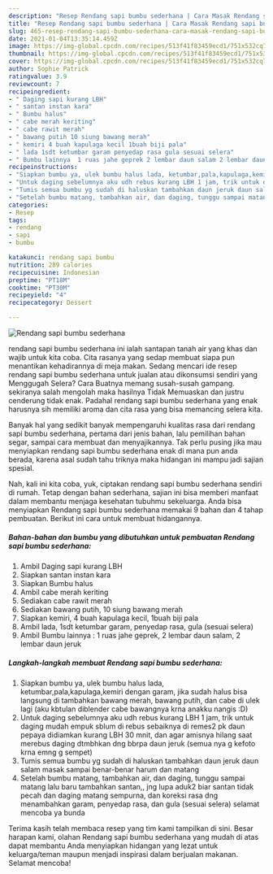 ```yaml
---
description: "Resep Rendang sapi bumbu sederhana | Cara Masak Rendang sapi bumbu sederhana Yang Lezat Sekali"
title: "Resep Rendang sapi bumbu sederhana | Cara Masak Rendang sapi bumbu sederhana Yang Lezat Sekali"
slug: 465-resep-rendang-sapi-bumbu-sederhana-cara-masak-rendang-sapi-bumbu-sederhana-yang-lezat-sekali
date: 2021-01-04T13:35:14.459Z
image: https://img-global.cpcdn.com/recipes/513f41f83459ecd1/751x532cq70/rendang-sapi-bumbu-sederhana-foto-resep-utama.jpg
thumbnail: https://img-global.cpcdn.com/recipes/513f41f83459ecd1/751x532cq70/rendang-sapi-bumbu-sederhana-foto-resep-utama.jpg
cover: https://img-global.cpcdn.com/recipes/513f41f83459ecd1/751x532cq70/rendang-sapi-bumbu-sederhana-foto-resep-utama.jpg
author: Sophie Patrick
ratingvalue: 3.9
reviewcount: 7
recipeingredient:
- " Daging sapi kurang LBH"
- " santan instan kara"
- " Bumbu halus"
- " cabe merah keriting"
- " cabe rawit merah"
- " bawang putih 10 siung bawang merah"
- " kemiri 4 buah kapulaga kecil 1buah biji pala"
- " lada 1sdt ketumbar garam penyedap rasa gula sesuai selera"
- " Bumbu lainnya  1 ruas jahe geprek 2 lembar daun salam 2 lembar daun jeruk"
recipeinstructions:
- "Siapkan bumbu ya, ulek bumbu halus lada, ketumbar,pala,kapulaga,kemiri dengan garam, jika sudah halus bisa langsung di tambahkan bawang merah, bawang putih, dan cabe di ulek lagi (aku kbtulan diblender cabe bawangnya krna anakku nangis :D)"
- "Untuk daging sebelumnya aku udh rebus kurang LBH 1 jam, trik untuk daging mudah empuk sblum di rebus sebaiknya di remes2 pk daun pepaya didiamkan kurang LBH 30 mnit, dan agar amisnya hilang saat merebus daging dtmbhkan dng bbrpa daun jeruk (semua nya g kefoto krna emng g sempet)"
- "Tumis semua bumbu yg sudah di haluskan tambahkan daun jeruk daun salam masak sampai benar-benar harum dan matang"
- "Setelah bumbu matang, tambahkan air, dan daging, tunggu sampai matang lalu baru tambahkan santan,, jng lupa aduk2 biar santan tidak pecah dan daging matang sempurna, dan koreksi rasa dng menambahkan garam, penyedap rasa, dan gula (sesuai selera) selamat mencoba ya bunda"
categories:
- Resep
tags:
- rendang
- sapi
- bumbu

katakunci: rendang sapi bumbu 
nutrition: 289 calories
recipecuisine: Indonesian
preptime: "PT18M"
cooktime: "PT30M"
recipeyield: "4"
recipecategory: Dessert

---
```



![Rendang sapi bumbu sederhana](https://img-global.cpcdn.com/recipes/513f41f83459ecd1/751x532cq70/rendang-sapi-bumbu-sederhana-foto-resep-utama.jpg)


rendang sapi bumbu sederhana ini ialah santapan tanah air yang khas dan wajib untuk kita coba. Cita rasanya yang sedap membuat siapa pun menantikan kehadirannya di meja makan.
Sedang mencari ide resep rendang sapi bumbu sederhana untuk jualan atau dikonsumsi sendiri yang Menggugah Selera? Cara Buatnya memang susah-susah gampang. sekiranya salah mengolah maka hasilnya Tidak Memuaskan dan justru cenderung tidak enak. Padahal rendang sapi bumbu sederhana yang enak harusnya sih memiliki aroma dan cita rasa yang bisa memancing selera kita.

Banyak hal yang sedikit banyak mempengaruhi kualitas rasa dari rendang sapi bumbu sederhana, pertama dari jenis bahan, lalu pemilihan bahan segar, sampai cara membuat dan menyajikannya. Tak perlu pusing jika mau menyiapkan rendang sapi bumbu sederhana enak di mana pun anda berada, karena asal sudah tahu triknya maka hidangan ini mampu jadi sajian spesial.




Nah, kali ini kita coba, yuk, ciptakan rendang sapi bumbu sederhana sendiri di rumah. Tetap dengan bahan sederhana, sajian ini bisa memberi manfaat dalam membantu menjaga kesehatan tubuhmu sekeluarga. Anda bisa menyiapkan Rendang sapi bumbu sederhana memakai 9 bahan dan 4 tahap pembuatan. Berikut ini cara untuk membuat hidangannya.

<!--inarticleads1-->

##### Bahan-bahan dan bumbu yang dibutuhkan untuk pembuatan Rendang sapi bumbu sederhana:

1. Ambil  Daging sapi kurang LBH
1. Siapkan  santan instan kara
1. Siapkan  Bumbu halus
1. Ambil  cabe merah keriting
1. Sediakan  cabe rawit merah
1. Sediakan  bawang putih, 10 siung bawang merah
1. Siapkan  kemiri, 4 buah kapulaga kecil, 1buah biji pala
1. Ambil  lada, 1sdt ketumbar garam, penyedap rasa, gula (sesuai selera)
1. Ambil  Bumbu lainnya : 1 ruas jahe geprek, 2 lembar daun salam, 2 lembar daun jeruk




<!--inarticleads2-->

##### Langkah-langkah membuat Rendang sapi bumbu sederhana:

1. Siapkan bumbu ya, ulek bumbu halus lada, ketumbar,pala,kapulaga,kemiri dengan garam, jika sudah halus bisa langsung di tambahkan bawang merah, bawang putih, dan cabe di ulek lagi (aku kbtulan diblender cabe bawangnya krna anakku nangis :D)
1. Untuk daging sebelumnya aku udh rebus kurang LBH 1 jam, trik untuk daging mudah empuk sblum di rebus sebaiknya di remes2 pk daun pepaya didiamkan kurang LBH 30 mnit, dan agar amisnya hilang saat merebus daging dtmbhkan dng bbrpa daun jeruk (semua nya g kefoto krna emng g sempet)
1. Tumis semua bumbu yg sudah di haluskan tambahkan daun jeruk daun salam masak sampai benar-benar harum dan matang
1. Setelah bumbu matang, tambahkan air, dan daging, tunggu sampai matang lalu baru tambahkan santan,, jng lupa aduk2 biar santan tidak pecah dan daging matang sempurna, dan koreksi rasa dng menambahkan garam, penyedap rasa, dan gula (sesuai selera) selamat mencoba ya bunda




Terima kasih telah membaca resep yang tim kami tampilkan di sini. Besar harapan kami, olahan Rendang sapi bumbu sederhana yang mudah di atas dapat membantu Anda menyiapkan hidangan yang lezat untuk keluarga/teman maupun menjadi inspirasi dalam berjualan makanan. Selamat mencoba!
